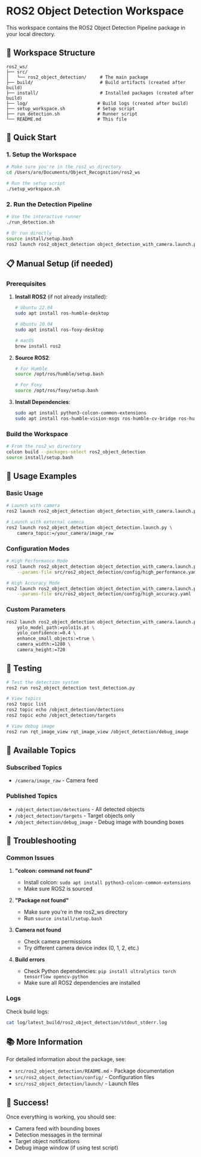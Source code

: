 # ROS2 Object Detection Workspace

This workspace contains the ROS2 Object Detection Pipeline package in your local directory.

## 📁 Workspace Structure

```
ros2_ws/
├── src/
│   └── ros2_object_detection/     # The main package
├── build/                         # Build artifacts (created after build)
├── install/                       # Installed packages (created after build)
├── log/                          # Build logs (created after build)
├── setup_workspace.sh            # Setup script
├── run_detection.sh              # Runner script
└── README.md                     # This file
```

## 🚀 Quick Start

### 1. Setup the Workspace

```bash
# Make sure you're in the ros2_ws directory
cd /Users/aro/Documents/Object_Recognition/ros2_ws

# Run the setup script
./setup_workspace.sh
```

### 2. Run the Detection Pipeline

```bash
# Use the interactive runner
./run_detection.sh

# Or run directly
source install/setup.bash
ros2 launch ros2_object_detection object_detection_with_camera.launch.py
```

## 📋 Manual Setup (if needed)

### Prerequisites

1. **Install ROS2** (if not already installed):
   ```bash
   # Ubuntu 22.04
   sudo apt install ros-humble-desktop
   
   # Ubuntu 20.04
   sudo apt install ros-foxy-desktop
   
   # macOS
   brew install ros2
   ```

2. **Source ROS2**:
   ```bash
   # For Humble
   source /opt/ros/humble/setup.bash
   
   # For Foxy
   source /opt/ros/foxy/setup.bash
   ```

3. **Install Dependencies**:
   ```bash
   sudo apt install python3-colcon-common-extensions
   sudo apt install ros-humble-vision-msgs ros-humble-cv-bridge ros-humble-image-transport
   ```

### Build the Workspace

```bash
# From the ros2_ws directory
colcon build --packages-select ros2_object_detection
source install/setup.bash
```

## 🎯 Usage Examples

### Basic Usage

```bash
# Launch with camera
ros2 launch ros2_object_detection object_detection_with_camera.launch.py

# Launch with external camera
ros2 launch ros2_object_detection object_detection.launch.py \
    camera_topic:=/your_camera/image_raw
```

### Configuration Modes

```bash
# High Performance Mode
ros2 launch ros2_object_detection object_detection_with_camera.launch.py \
    --params-file src/ros2_object_detection/config/high_performance.yaml

# High Accuracy Mode
ros2 launch ros2_object_detection object_detection_with_camera.launch.py \
    --params-file src/ros2_object_detection/config/high_accuracy.yaml
```

### Custom Parameters

```bash
ros2 launch ros2_object_detection object_detection_with_camera.launch.py \
    yolo_model_path:=yolo11s.pt \
    yolo_confidence:=0.4 \
    enhance_small_objects:=true \
    camera_width:=1280 \
    camera_height:=720
```

## 🧪 Testing

```bash
# Test the detection system
ros2 run ros2_object_detection test_detection.py

# View topics
ros2 topic list
ros2 topic echo /object_detection/detections
ros2 topic echo /object_detection/targets

# View debug image
ros2 run rqt_image_view rqt_image_view /object_detection/debug_image
```

## 📡 Available Topics

### Subscribed Topics
- `/camera/image_raw` - Camera feed

### Published Topics
- `/object_detection/detections` - All detected objects
- `/object_detection/targets` - Target objects only
- `/object_detection/debug_image` - Debug image with bounding boxes

## 🔧 Troubleshooting

### Common Issues

1. **"colcon: command not found"**
   - Install colcon: `sudo apt install python3-colcon-common-extensions`
   - Make sure ROS2 is sourced

2. **"Package not found"**
   - Make sure you're in the ros2_ws directory
   - Run `source install/setup.bash`

3. **Camera not found**
   - Check camera permissions
   - Try different camera device index (0, 1, 2, etc.)

4. **Build errors**
   - Check Python dependencies: `pip install ultralytics torch tensorflow opencv-python`
   - Make sure all ROS2 dependencies are installed

### Logs

Check build logs:
```bash
cat log/latest_build/ros2_object_detection/stdout_stderr.log
```

## 📚 More Information

For detailed information about the package, see:
- `src/ros2_object_detection/README.md` - Package documentation
- `src/ros2_object_detection/config/` - Configuration files
- `src/ros2_object_detection/launch/` - Launch files

## 🎉 Success!

Once everything is working, you should see:
- Camera feed with bounding boxes
- Detection messages in the terminal
- Target object notifications
- Debug image window (if using test script)
